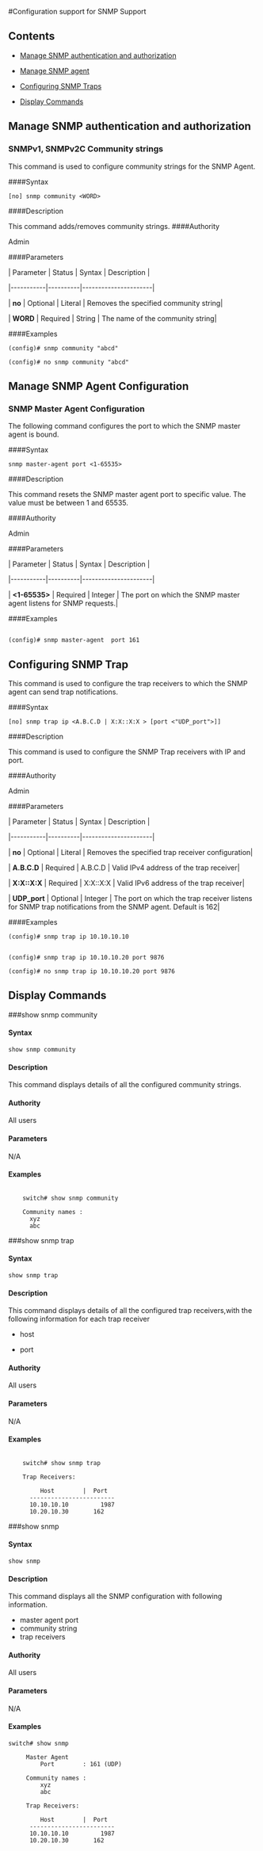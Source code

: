 #Configuration support for SNMP Support


## Contents

- [Manage SNMP authentication and authorization](#manage-snmp-authentication-and-authorization)

- [Manage SNMP agent](#manage-snmp-agent-configuration)

- [Configuring SNMP Traps](#configuring-snmp-trap)

- [Display Commands](#display-commands)


## Manage SNMP authentication and authorization

### SNMPv1, SNMPv2C Community strings

This command is used to configure community strings for the SNMP Agent.

####Syntax

```
[no] snmp community <WORD>
```

####Description

This command adds/removes community strings.
####Authority

Admin

####Parameters

| Parameter | Status   | Syntax | Description |

|-----------|----------|----------------------|

| **no** | Optional | Literal | Removes the specified community string|

| **WORD** | Required | String | The name of the community string|


####Examples

```
(config)# snmp community "abcd" 

(config)# no snmp community "abcd" 
```



## Manage SNMP Agent Configuration


### SNMP Master Agent Configuration

The following command configures the port to which the SNMP master agent is bound.

####Syntax

```
snmp master-agent port <1-65535>
```

####Description

This command resets the SNMP master agent port to specific value. The value must be between 1 and 65535.

####Authority

Admin

####Parameters

| Parameter | Status   | Syntax | Description |

|-----------|----------|----------------------|


| **<1-65535>** | Required | Integer | The port on which the SNMP master agent listens for SNMP requests.|


####Examples

```

(config)# snmp master-agent  port 161

```


## Configuring SNMP Trap


This command is used to configure the trap receivers to which the SNMP agent can send trap notifications.

####Syntax

```
[no] snmp trap ip <A.B.C.D | X:X::X:X > [port <"UDP_port">]]
```

####Description

This command is used to configure the SNMP Trap receivers with IP and port.

####Authority

Admin

####Parameters

| Parameter | Status   | Syntax | Description |

|-----------|----------|----------------------|

| **no** | Optional | Literal | Removes the specified trap receiver configuration|


| **A.B.C.D** | Required | A.B.C.D | Valid IPv4 address of the trap receiver|

| **X:X::X:X** | Required | X:X::X:X | Valid IPv6 address of the trap receiver|


| **UDP_port** | Optional | Integer | The port on which the trap receiver listens for SNMP trap notifications from the SNMP agent. Default is 162|


####Examples

```
(config)# snmp trap ip 10.10.10.10


(config)# snmp trap ip 10.10.10.20 port 9876

(config)# no snmp trap ip 10.10.10.20 port 9876

```

## Display Commands

###show snmp community

#### Syntax

```
show snmp community
```

#### Description

This command displays details of all the configured community strings.

#### Authority

All users

#### Parameters

N/A

#### Examples

```

    switch# show snmp community

    Community names :
      xyz
      abc

```


###show snmp trap

#### Syntax

```
show snmp trap
```

#### Description

This command displays details of all the configured trap receivers,with the following information for each trap receiver


- host

- port


#### Authority

All users

#### Parameters

N/A

#### Examples

```

    switch# show snmp trap

    Trap Receivers:

         Host        |  Port
      ------------------------   
      10.10.10.10	      1987
      10.20.10.30       162

```



###show snmp

#### Syntax

```
show snmp
```

#### Description

This command displays all the SNMP configuration with following information.

-	master agent port
-	community string
-	trap receivers



#### Authority

All users

#### Parameters

N/A

#### Examples

```
switch# show snmp

     Master Agent
         Port 		 : 161 (UDP) 

     Community names :
         xyz
         abc

     Trap Receivers:

         Host        |  Port
      ------------------------   
      10.10.10.10	      1987
      10.20.10.30       162

```

